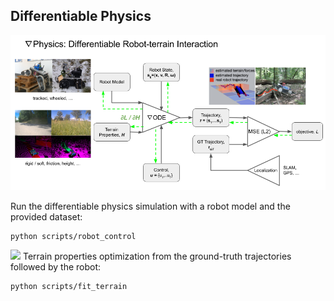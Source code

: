 ## Differentiable Physics
![](./imgs/diffphysics.png)

Run the differentiable physics simulation with a robot model and the provided dataset:
```commandline
python scripts/robot_control
```

![](./imgs/hm_learning.gif)
Terrain properties optimization from the ground-truth trajectories followed by the robot:
```commandline
python scripts/fit_terrain
```
